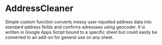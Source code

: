 # AddressCleaner
Simple custom function converts messy user-inputted address data into standard address feilds and confirms adressses using geocoder. It is written in Google Apps Script bound to a specific sheet but could easily be converted to an add-on for general use on any sheet. 

